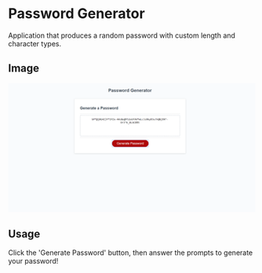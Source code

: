 # Password Generator

Application that produces a random password with custom length and character types.

## Image

![Screenshot of Password Generator](https://raw.githubusercontent.com/LexTheMenace/passwordGenerator/master/Screenshot(21).png)




## Usage

Click the 'Generate Password' button, then answer the prompts to generate your password!

